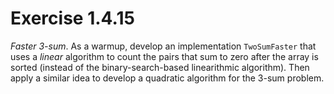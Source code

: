 # Exercise 1.4.15
*Faster 3-sum*. As a warmup, develop an implementation `TwoSumFaster` that
uses a *linear* algorithm to count the pairs that sum to zero after the array
is sorted (instead of the binary-search-based linearithmic algorithm). Then apply
a similar idea to develop a quadratic algorithm for the 3-sum problem.